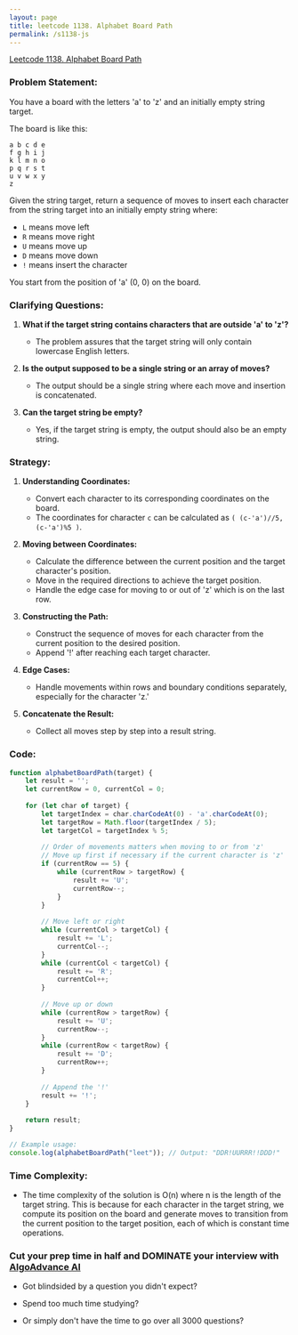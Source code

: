 ```yaml
---
layout: page
title: leetcode 1138. Alphabet Board Path
permalink: /s1138-js
---
```

[Leetcode 1138. Alphabet Board Path](https://algoadvance.github.io/algoadvance/l1138)
### Problem Statement:

You have a board with the letters 'a' to 'z' and an initially empty string target. 

The board is like this:

```
a b c d e
f g h i j
k l m n o
p q r s t
u v w x y
z
```

Given the string target, return a sequence of moves to insert each character from the string target into an initially empty string where:
- `L` means move left
- `R` means move right
- `U` means move up
- `D` means move down
- `!` means insert the character

You start from the position of 'a' (0, 0) on the board.

### Clarifying Questions:

1. **What if the target string contains characters that are outside 'a' to 'z'?**
   - The problem assures that the target string will only contain lowercase English letters.

2. **Is the output supposed to be a single string or an array of moves?**
   - The output should be a single string where each move and insertion is concatenated.

3. **Can the target string be empty?**
   - Yes, if the target string is empty, the output should also be an empty string.

### Strategy:

1. **Understanding Coordinates:**
   - Convert each character to its corresponding coordinates on the board.
   - The coordinates for character `c` can be calculated as `( (c-'a')//5, (c-'a')%5 )`.

2. **Moving between Coordinates:**
   - Calculate the difference between the current position and the target character's position.
   - Move in the required directions to achieve the target position.
   - Handle the edge case for moving to or out of 'z' which is on the last row.

3. **Constructing the Path:**
   - Construct the sequence of moves for each character from the current position to the desired position.
   - Append '!' after reaching each target character.

4. **Edge Cases:**
   - Handle movements within rows and boundary conditions separately, especially for the character 'z.'

5. **Concatenate the Result:**
   - Collect all moves step by step into a result string.

### Code:

```javascript
function alphabetBoardPath(target) {
    let result = '';
    let currentRow = 0, currentCol = 0;
    
    for (let char of target) {
        let targetIndex = char.charCodeAt(0) - 'a'.charCodeAt(0);
        let targetRow = Math.floor(targetIndex / 5);
        let targetCol = targetIndex % 5;
        
        // Order of movements matters when moving to or from 'z'
        // Move up first if necessary if the current character is 'z'
        if (currentRow == 5) {
            while (currentRow > targetRow) {
                result += 'U';
                currentRow--;
            }
        }
        
        // Move left or right
        while (currentCol > targetCol) {
            result += 'L';
            currentCol--;
        }
        while (currentCol < targetCol) {
            result += 'R';
            currentCol++;
        }
        
        // Move up or down
        while (currentRow > targetRow) {
            result += 'U';
            currentRow--;
        }
        while (currentRow < targetRow) {
            result += 'D';
            currentRow++;
        }
        
        // Append the '!'
        result += '!';
    }
    
    return result;
}

// Example usage:
console.log(alphabetBoardPath("leet")); // Output: "DDR!UURRR!!DDD!"
```

### Time Complexity:

- The time complexity of the solution is O(n) where n is the length of the target string. This is because for each character in the target string, we compute its position on the board and generate moves to transition from the current position to the target position, each of which is constant time operations.


### Cut your prep time in half and DOMINATE your interview with [AlgoAdvance AI](https://algoAdvance.com)

- Got blindsided by a question you didn't expect?

- Spend too much time studying?

- Or simply don't have the time to go over all 3000 questions?

